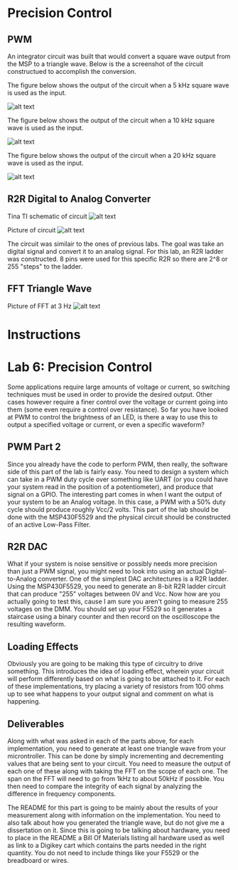 # Precision Control

## PWM
An integrator circuit was built that would convert a square wave output from the MSP to a triangle wave. Below is the a screenshot of the circuit constructued to accomplish the conversion. 

The figure below shows the output of the circuit when a 5 kHz square wave is used as the input.

![alt text](https://github.com/RU09342/lab-6taking-control-over-your-embedded-life-shea-and-simon/blob/master/Images/LPF.JPG)

The figure below shows the output of the circuit when a 10 kHz square wave is used as the input.

![alt text](https://github.com/RU09342/lab-6taking-control-over-your-embedded-life-shea-and-simon/blob/master/Images/IMG_2100.JPG)

The figure below shows the output of the circuit when a 20 kHz square wave is used as the input.

![alt text](https://github.com/RU09342/lab-6taking-control-over-your-embedded-life-shea-and-simon/blob/master/Images/IMG_2101.JPG)

## R2R Digital to Analog Converter

Tina TI schematic of circuit
![alt text](https://github.com/RU09342/lab-6taking-control-over-your-embedded-life-shea-and-simon/blob/master/Images/DAC.JPG)

Picture of circuit 
![alt text](https://github.com/RU09342/lab-6taking-control-over-your-embedded-life-shea-and-simon/blob/master/Images/IMG_2124.JPG)

The circuit was similair to the ones of previous labs. The goal was take an digital signal and convert it to an analog signal. For this lab, an R2R ladder was constructed. 8 pins were used for this specific R2R so there are 2^8 or 255 "steps" to the ladder. 

## FFT Triangle Wave

Picture of FFT at 3 Hz
![alt text](https://github.com/RU09342/lab-6taking-control-over-your-embedded-life-shea-and-simon/blob/master/Images/IMG_2200.JPG)






# Instructions
# Lab 6: Precision Control
Some applications require large amounts of voltage or current, so switching techniques must be used in order to provide the desired output. Other cases however require a finer control over the voltage or current going into them (some even require a control over resistance). So far you have looked at PWM to control the brightness of an LED, is there a way to use this to output a specified voltage or current, or even a specific waveform?

## PWM Part 2
Since you already have the code to perform PWM, then really, the software side of this part of the lab is fairly easy. You need to design a system which can take in a PWM duty cycle over something like UART (or you could have your system read in the position of a potentiometer), and produce that signal on a GPIO. The interesting part comes in when I want the output of your system to be an Analog voltage. In this case, a PWM with a 50% duty cycle should produce roughly Vcc/2 volts. This part of the lab should be done with the MSP430F5529 and the physical circuit should be constructed of an active Low-Pass Filter.

## R2R DAC
What if your system is noise sensitive or possibly needs more precision than just a PWM signal, you might need to look into using an actual Digital-to-Analog converter. One of the simplest DAC architectures is a R2R ladder. Using the MSP430F5529, you need to generate an 8-bit R2R ladder circuit that can produce "255" voltages between 0V and Vcc. Now how are you actually going to test this, cause I am sure you aren't going to measure 255 voltages on the DMM. You should set up your F5529 so it generates a staircase using a binary counter and then record on the oscilloscope the resulting waveform.

## Loading Effects
Obviously you are going to be making this type of circuitry to drive something. This introduces the idea of loading effect, wherein your circuit will perform differently based on what is going to be attached to it. For each of these implementations, try placing a variety of resistors from 100 ohms up to see what happens to your output signal and comment on what is happening.

## Deliverables
Along with what was asked in each of the parts above, for each implementation, you need to generate at least one triangle wave from your microntroller. This can be done by simply incrementing and decrementing values that are being sent to your circuit. You need to measure the output of each one of these along with taking the FFT on the scope of each one. The span on the FFT will need to go from 1kHz to about 50kHz if possible. You then need to compare the integrity of each signal by analyzing the difference in frequency components.

The README for this part is going to be mainly about the results of your measurement along with information on the implementation. You need to also talk about how you generated the triangle wave, but do not give me a dissertation on it. Since this is going to be talking about hardware, you need to place in the README a Bill Of Materials listing all hardware used as well as link to a Digikey cart which contains the parts needed in the right quantity. You do not need to include things like your F5529 or the breadboard or wires.